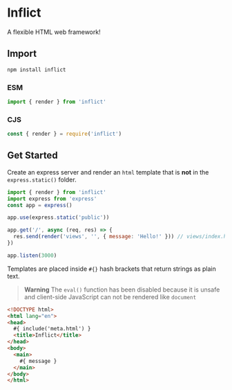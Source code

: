# Inflict

A flexible HTML web framework!

## Import

```sh
npm install inflict
```

### ESM 

```js
import { render } from 'inflict'
```

### CJS

```js
const { render } = require('inflict')
```

## Get Started

Create an express server and render an `html` template that is **not** in the `express.static()` folder. 

```js
import { render } from 'inflict'
import express from 'express'
const app = express()

app.use(express.static('public'))

app.get('/', async (req, res) => {
  res.send(render('views', '', { message: 'Hello!' })) // views/index.html is rendered
})

app.listen(3000)
```

Templates are placed inside `#{}` hash brackets that return strings as plain text. 
> **Warning**
> The `eval()` function has been disabled because it is unsafe and client-side JavaScript can not be rendered like `document` 

```html
<!DOCTYPE html>
<html lang="en">
<head>
  #{ include('meta.html') }
  <title>Inflict</title>
</head>
<body>
  <main>
    #{ message }
  </main>
</body>
</html>
```